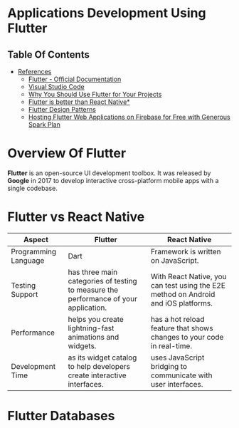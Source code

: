 # Applications Development Using Flutter

## Table Of Contents
- [References]()
    - [Flutter - Official Documentation](https://flutter.dev/)
    - [Visual Studio Code](https://docs.flutter.dev/development/tools/vs-code)
    - [Why You Should Use Flutter for Your Projects](https://www.freecodecamp.org/news/why-you-should-use-flutter/)
    - [Flutter is better than React Native*](https://shift.infinite.red/flutter-is-better-than-react-native-fed10c92a768)
    - [Flutter Design Patterns](https://mkobuolys.medium.com/list/flutter-design-patterns-9804e6a0c3f4)
    - [Hosting Flutter Web Applications on Firebase for Free with Generous Spark Plan](https://medium.com/flutter-community/hosting-flutter-web-applications-on-firebase-for-free-with-generous-spark-plan-a87ef2aa8d0d)

# Overview Of Flutter
__Flutter__ is an open-source UI development toolbox. It was released by __Google__ in 2017 to develop interactive cross-platform mobile apps with a single codebase. 

# Flutter vs React Native
Aspect | Flutter | React Native
---------|---------|----------
Programming Language | Dart | Framework is written on JavaScript.
Testing Support | has three main categories of testing to measure the performance of your application. | With React Native, you can test using the E2E method on Android and iOS platforms.
Performance | helps you create lightning-fast animations and widgets. | has a hot reload feature that shows changes to your code in real-time.
Development Time | as its widget catalog to help developers create interactive interfaces. | uses JavaScript bridging to communicate with user interfaces.

# Flutter Databases
